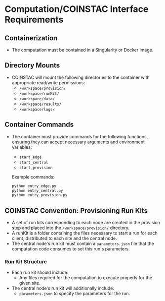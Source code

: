 # Computation/COINSTAC Interface Requirements

## Containerization
- The computation must be contained in a Singularity or Docker image.

## Directory Mounts
- COINSTAC will mount the following directories to the container with appropriate read/write permissions:
  - `/workspace/provision/`
  - `/workspace/runKit/`
  - `/workspace/data/`
  - `/workspace/results/`
  - `/workspace/logs/`

## Container Commands
- The container must provide commands for the following functions, ensuring they can accept necessary arguments and environment variables:
  - `start_edge`
  - `start_central`
  - `start_provision`

  Example commands:
  ```bash
  python entry_edge.py
  python entry_central.py
  python entry_provision.py
  ```

## COINSTAC Convention: Provisioning Run Kits
- A set of run kits corresponding to each node are created in the provision step and placed into the `/workspace/provision/` directory.
- A runKit is a folder containing the files necessary to start a run for each client, distributed to each site and the central node.
- The central node's run kit must contain a `parameters.json` file that the computation code consumes to set this run's parameters.

### Run Kit Structure
- Each run kit should include:
  - Any files required for the computation to execute properly for the given site.
- The central node's run kit will additionally include:
  - `parameters.json` to specify the parameters for the run.